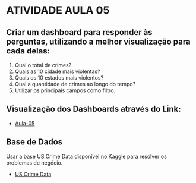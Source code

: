 # ATIVIDADE AULA 05

## Criar um dashboard para responder às perguntas, utilizando a melhor visualização para cada delas:

1. Qual o total de crimes?
2. Quais as 10 cidade mais violentas?
3. Quais os 10 estados mais violentos?
4. Qual a quantidade de crimes ao longo do tempo?
5. Utilizar os principais campos como filtro.

## Visualização dos Dashboards através do Link:

- [Aula-05](https://app.powerbi.com/view?r=eyJrIjoiNGI3MzcxM2UtOGY4Zi00YTRhLTliNDItMTM0YWM3NTMxNjUwIiwidCI6IjBkZjE5YTliLTgyMDItNDA3ZC04ZDQ3LWFiMGZkOTJiYmJmMiJ9)

## Base de Dados
Usar a base US Crime Data disponível no Kaggle para
resolver os problemas de negócio.

- [US Crime Data](https://www.kaggle.com/datasets/johnybhiduri/us-crime-data)





